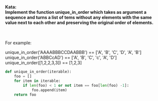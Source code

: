
<h4>
Kata: </br>
Implement the function unique_in_order which takes as argument a sequence and turns a list of tems without any elements with the same value next to each other and preserving the original order of elements.
</h4>
</br>


For example:</br>

unique_in_order('AAAABBBCCDAABBB')  ==  ['A', 'B', 'C', 'D', 'A', 'B'] </br>
unique_in_order('ABBCcAD')          ==  ['A', 'B', 'C', 'c', 'A', 'D'] </br>
unique_in_order([1,2,2,3,3])        ==  [1,2,3] </br>


```python
def unique_in_order(iterable):
    foo = []
    for item in iterable:
        if len(foo) < 1 or not item == foo[len(foo) -1]:
            foo.append(item)
    return foo

```
